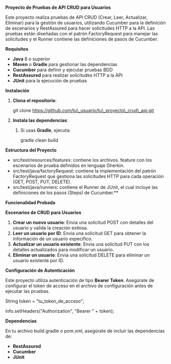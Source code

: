 ﻿**Proyecto de Pruebas de API CRUD para Usuarios**

Este proyecto realiza pruebas de API CRUD (Crear, Leer, Actualizar, Eliminar) para la gestión de usuarios, utilizando Cucumber para la definición de escenarios y RestAssured para hacer solicitudes HTTP a la API. Las pruebas están diseñadas con el patrón FactoryRequest para manejar las solicitudes y el Runner contiene las definiciones de pasos de Cucumber. 

**Requisitos**

- **Java** 8 o superior
- **Maven** o **Gradle** para gestionar las dependencias
- **Cucumber** para definir y ejecutar pruebas BDD
- **RestAssured** para realizar solicitudes HTTP a la API
- **JUnit** para la ejecución de pruebas

**Instalación**

1. **Clona el repositorio**:

   git clone https://github.com/tu\_usuario/tu\_proyecto\_crud\_api.git

1. **Instala las dependencias**:
   1. Si usas **Gradle**, ejecuta:

      gradle clean build

**Estructura del Proyecto**

- src/test/resources/features: contiene los archivos. feature con los escenarios de prueba definidos en lenguaje Gherkin.
- src/test/java/factoryRequest: contiene la implementación del patrón FactoryRequest que gestiona las solicitudes HTTP para cada operación (GET, POST, PUT, DELETE).
- src/test/java/runners: contiene el Runner de JUnit, el cual incluye las definiciones de los pasos (Steps) de Cucumber.** 

**Funcionalidad Probada**

**Escenarios de CRUD para Usuarios**

1. **Crear un nuevo usuario**: Envia una solicitud POST con detalles del usuario y valida la creación exitosa.
1. **Leer un usuario por ID**: Envia una solicitud GET para obtener la información de un usuario específico.
1. **Actualizar un usuario existente**: Envia una solicitud PUT con los detalles actualizados para modificar un usuario.
1. **Eliminar un usuario**: Envia una solicitud DELETE para eliminar un usuario existente por ID.

**Configuración de Autenticación**

Este proyecto utiliza autenticación de tipo **Bearer Token**. Asegúrate de configurar el token de acceso en el archivo de configuración antes de ejecutar las pruebas.

String token = "tu\_token\_de\_acceso";

info.setHeaders("Authorization", "Bearer " + token);

**Dependencias**

En tu archivo build.gradle o pom.xml, asegúrate de incluir las dependencias de:

- **RestAssured**
- **Cucumber**
- **JUnit**

